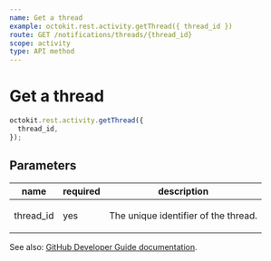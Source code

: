 ```yaml
---
name: Get a thread
example: octokit.rest.activity.getThread({ thread_id })
route: GET /notifications/threads/{thread_id}
scope: activity
type: API method
---
```


# Get a thread

```js
octokit.rest.activity.getThread({
  thread_id,
});
```

## Parameters

<table>
  <thead>
    <tr>
      <th>name</th>
      <th>required</th>
      <th>description</th>
    </tr>
  </thead>
  <tbody>
    <tr><td>thread_id</td><td>yes</td><td>

The unique identifier of the thread.

</td></tr>
  </tbody>
</table>

See also: [GitHub Developer Guide documentation](https://docs.github.com/rest/reference/activity#get-a-thread).
